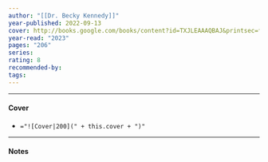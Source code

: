 ```yaml
---
author: "[[Dr. Becky Kennedy]]"
year-published: 2022-09-13
cover: http://books.google.com/books/content?id=TXJLEAAAQBAJ&printsec=frontcover&img=1&zoom=1&edge=curl&source=gbs_api
year-read: "2023"
pages: "206"
series: 
rating: 8
recommended-by: 
tags:
---
```


---
#### Cover
- `="![Cover|200](" + this.cover + ")"`
---
#### Notes